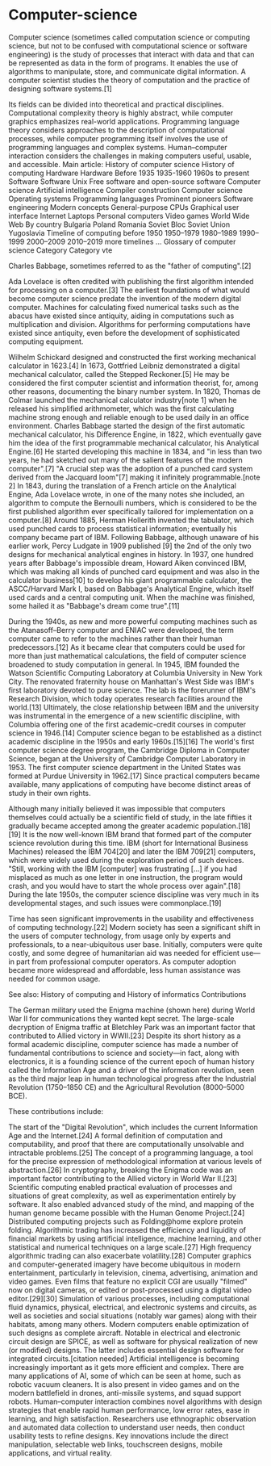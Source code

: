 # Computer-science
Computer science (sometimes called computation science or computing science, but not to be confused with computational science or software engineering) is the study of processes that interact with data and that can be represented as data in the form of programs. It enables the use of algorithms to manipulate, store, and communicate digital information. A computer scientist studies the theory of computation and the practice of designing software systems.[1]

Its fields can be divided into theoretical and practical disciplines. Computational complexity theory is highly abstract, while computer graphics emphasizes real-world applications. Programming language theory considers approaches to the description of computational processes, while computer programming itself involves the use of programming languages and complex systems. Human–computer interaction considers the challenges in making computers useful, usable, and accessible.
Main article: History of computer science
History of computing
Hardware
Hardware Before 1935 1935-1960 1960s to present
Software
Software Unix Free software and open-source software
Computer science
Artificial intelligence Compiler construction Computer science Operating systems Programming languages Prominent pioneers Software engineering
Modern concepts
General-purpose CPUs Graphical user interface Internet Laptops Personal computers Video games World Wide Web
By country
Bulgaria Poland Romania Soviet Bloc Soviet Union Yugoslavia
Timeline of computing
before 1950 1950–1979 1980–1989 1990–1999 2000–2009 2010–2019 more timelines ...
Glossary of computer science
Category Category
vte

Charles Babbage, sometimes referred to as the "father of computing".[2]

Ada Lovelace is often credited with publishing the first algorithm intended for processing on a computer.[3]
The earliest foundations of what would become computer science predate the invention of the modern digital computer. Machines for calculating fixed numerical tasks such as the abacus have existed since antiquity, aiding in computations such as multiplication and division. Algorithms for performing computations have existed since antiquity, even before the development of sophisticated computing equipment.

Wilhelm Schickard designed and constructed the first working mechanical calculator in 1623.[4] In 1673, Gottfried Leibniz demonstrated a digital mechanical calculator, called the Stepped Reckoner.[5] He may be considered the first computer scientist and information theorist, for, among other reasons, documenting the binary number system. In 1820, Thomas de Colmar launched the mechanical calculator industry[note 1] when he released his simplified arithmometer, which was the first calculating machine strong enough and reliable enough to be used daily in an office environment. Charles Babbage started the design of the first automatic mechanical calculator, his Difference Engine, in 1822, which eventually gave him the idea of the first programmable mechanical calculator, his Analytical Engine.[6] He started developing this machine in 1834, and "in less than two years, he had sketched out many of the salient features of the modern computer".[7] "A crucial step was the adoption of a punched card system derived from the Jacquard loom"[7] making it infinitely programmable.[note 2] In 1843, during the translation of a French article on the Analytical Engine, Ada Lovelace wrote, in one of the many notes she included, an algorithm to compute the Bernoulli numbers, which is considered to be the first published algorithm ever specifically tailored for implementation on a computer.[8] Around 1885, Herman Hollerith invented the tabulator, which used punched cards to process statistical information; eventually his company became part of IBM. Following Babbage, although unaware of his earlier work, Percy Ludgate in 1909 published [9] the 2nd of the only two designs for mechanical analytical engines in history. In 1937, one hundred years after Babbage's impossible dream, Howard Aiken convinced IBM, which was making all kinds of punched card equipment and was also in the calculator business[10] to develop his giant programmable calculator, the ASCC/Harvard Mark I, based on Babbage's Analytical Engine, which itself used cards and a central computing unit. When the machine was finished, some hailed it as "Babbage's dream come true".[11]

During the 1940s, as new and more powerful computing machines such as the Atanasoff–Berry computer and ENIAC were developed, the term computer came to refer to the machines rather than their human predecessors.[12] As it became clear that computers could be used for more than just mathematical calculations, the field of computer science broadened to study computation in general. In 1945, IBM founded the Watson Scientific Computing Laboratory at Columbia University in New York City. The renovated fraternity house on Manhattan's West Side was IBM's first laboratory devoted to pure science. The lab is the forerunner of IBM's Research Division, which today operates research facilities around the world.[13] Ultimately, the close relationship between IBM and the university was instrumental in the emergence of a new scientific discipline, with Columbia offering one of the first academic-credit courses in computer science in 1946.[14] Computer science began to be established as a distinct academic discipline in the 1950s and early 1960s.[15][16] The world's first computer science degree program, the Cambridge Diploma in Computer Science, began at the University of Cambridge Computer Laboratory in 1953. The first computer science department in the United States was formed at Purdue University in 1962.[17] Since practical computers became available, many applications of computing have become distinct areas of study in their own rights.

Although many initially believed it was impossible that computers themselves could actually be a scientific field of study, in the late fifties it gradually became accepted among the greater academic population.[18][19] It is the now well-known IBM brand that formed part of the computer science revolution during this time. IBM (short for International Business Machines) released the IBM 704[20] and later the IBM 709[21] computers, which were widely used during the exploration period of such devices. "Still, working with the IBM [computer] was frustrating […] if you had misplaced as much as one letter in one instruction, the program would crash, and you would have to start the whole process over again".[18] During the late 1950s, the computer science discipline was very much in its developmental stages, and such issues were commonplace.[19]

Time has seen significant improvements in the usability and effectiveness of computing technology.[22] Modern society has seen a significant shift in the users of computer technology, from usage only by experts and professionals, to a near-ubiquitous user base. Initially, computers were quite costly, and some degree of humanitarian aid was needed for efficient use—in part from professional computer operators. As computer adoption became more widespread and affordable, less human assistance was needed for common usage.

See also: History of computing and History of informatics
Contributions

The German military used the Enigma machine (shown here) during World War II for communications they wanted kept secret. The large-scale decryption of Enigma traffic at Bletchley Park was an important factor that contributed to Allied victory in WWII.[23]
Despite its short history as a formal academic discipline, computer science has made a number of fundamental contributions to science and society—in fact, along with electronics, it is a founding science of the current epoch of human history called the Information Age and a driver of the information revolution, seen as the third major leap in human technological progress after the Industrial Revolution (1750–1850 CE) and the Agricultural Revolution (8000–5000 BCE).

These contributions include:

The start of the "Digital Revolution", which includes the current Information Age and the Internet.[24]
A formal definition of computation and computability, and proof that there are computationally unsolvable and intractable problems.[25]
The concept of a programming language, a tool for the precise expression of methodological information at various levels of abstraction.[26]
In cryptography, breaking the Enigma code was an important factor contributing to the Allied victory in World War II.[23]
Scientific computing enabled practical evaluation of processes and situations of great complexity, as well as experimentation entirely by software. It also enabled advanced study of the mind, and mapping of the human genome became possible with the Human Genome Project.[24] Distributed computing projects such as Folding@home explore protein folding.
Algorithmic trading has increased the efficiency and liquidity of financial markets by using artificial intelligence, machine learning, and other statistical and numerical techniques on a large scale.[27] High frequency algorithmic trading can also exacerbate volatility.[28]
Computer graphics and computer-generated imagery have become ubiquitous in modern entertainment, particularly in television, cinema, advertising, animation and video games. Even films that feature no explicit CGI are usually "filmed" now on digital cameras, or edited or post-processed using a digital video editor.[29][30]
Simulation of various processes, including computational fluid dynamics, physical, electrical, and electronic systems and circuits, as well as societies and social situations (notably war games) along with their habitats, among many others. Modern computers enable optimization of such designs as complete aircraft. Notable in electrical and electronic circuit design are SPICE, as well as software for physical realization of new (or modified) designs. The latter includes essential design software for integrated circuits.[citation needed]
Artificial intelligence is becoming increasingly important as it gets more efficient and complex. There are many applications of AI, some of which can be seen at home, such as robotic vacuum cleaners. It is also present in video games and on the modern battlefield in drones, anti-missile systems, and squad support robots.
Human–computer interaction combines novel algorithms with design strategies that enable rapid human performance, low error rates, ease in learning, and high satisfaction. Researchers use ethnographic observation and automated data collection to understand user needs, then conduct usability tests to refine designs. Key innovations include the direct manipulation, selectable web links, touchscreen designs, mobile applications, and virtual reality.
